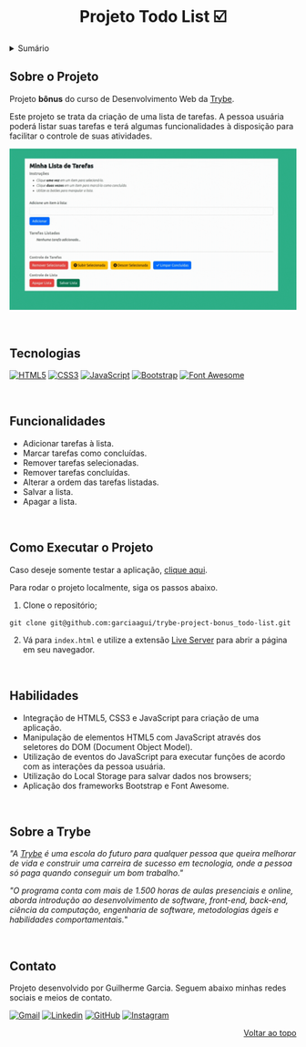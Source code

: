 <a name="readme-top"></a>

<h1 align="center">Projeto Todo List ☑️</h1>

<details>
  <summary>Sumário</summary>
  <ol>
    <li><a href="#sobre-o-projeto">Sobre o Projeto</a></li>
    <li><a href="#tecnologias">Tecnologias</a></li>
    <li><a href="#funcionalidades">Funcionalidades</a></li>
    <li><a href="#como-executar-o-projeto">Como Executar o Projeto</a></li>
    <li><a href="#habilidades">Habilidades</a></li>
    <li><a href="#sobre-a-trybe">Sobre a Trybe</a></li>
    <li><a href="#contato">Contato</a></li>
  </ol>
</details>

## Sobre o Projeto
Projeto **bônus** do curso de Desenvolvimento Web da [Trybe](https://www.betrybe.com/).

Este projeto se trata da criação de uma lista de tarefas. A pessoa usuária poderá listar suas tarefas e terá algumas funcionalidades à disposição para facilitar o controle de suas atividades.

[![Project Todo List][project-demo]](https://garciaagui.github.io/trybe-project-bonus_todo-list/)

<br/>

## Tecnologias
[![HTML5][html5-badge]][html5-url] [![CSS3][css3-badge]][css3-url] [![JavaScript][javascript-badge]][javascript-url] [![Bootstrap][bootstrap-badge]][bootstrap-url] [![Font Awesome][fontawesome-badge]][fontawesome-url]

<br/>

## Funcionalidades
<ul>
  <li>Adicionar tarefas à lista.</li>
  <li>Marcar tarefas como concluídas.</li>
  <li>Remover tarefas selecionadas.</li>
  <li>Remover tarefas concluídas.</li>
  <li>Alterar a ordem das tarefas listadas.</li>
  <li>Salvar a lista.</li>
  <li>Apagar a lista.</li>
</ul>

<br/>

## Como Executar o Projeto
Caso deseje somente testar a aplicação, [clique aqui](https://garciaagui.github.io/trybe-project-bonus_todo-list/).

Para rodar o projeto localmente, siga os passos abaixo.

1. Clone o repositório;
```
git clone git@github.com:garciaagui/trybe-project-bonus_todo-list.git
```
2. Vá para `index.html` e utilize a extensão [Live Server](https://marketplace.visualstudio.com/items?itemName=ritwickdey.LiveServer) para abrir a página em seu navegador.

<br/>

## Habilidades
<ul>
  <li>Integração de HTML5, CSS3 e JavaScript para criação de uma aplicação.</li>
  <li>Manipulação de elementos HTML5 com JavaScript através dos seletores do DOM (Document Object Model).</li>
  <li>Utilização de eventos do JavaScript para executar funções de acordo com as interações da pessoa usuária.</li>
  <li>Utilização do Local Storage para salvar dados nos browsers;</li>
  <li>Aplicação dos frameworks Bootstrap e Font Awesome.</li>
</ul>

<br/>

## Sobre a Trybe
_"A [Trybe](https://www.betrybe.com/) é uma escola do futuro para qualquer pessoa que queira melhorar de vida e construir uma carreira de sucesso em tecnologia, onde a pessoa só paga quando conseguir um bom trabalho."_

_"O programa conta com mais de 1.500 horas de aulas presenciais e online, aborda introdução ao desenvolvimento de software, front-end, back-end, ciência da computação, engenharia de software, metodologias ágeis e habilidades comportamentais._"

<br/>

## Contato
Projeto desenvolvido por Guilherme Garcia. Seguem abaixo minhas redes sociais e meios de contato.

[![Gmail][gmail-badge]][gmail-url] [![Linkedin][linkedin-badge]][linkedin-url] [![GitHub][github-badge]][github-url] [![Instagram][instagram-badge]][instagram-url]

<p align="right"><a href="#readme-top">Voltar ao topo</a></p>

<!-- MARKDOWN LINKS & IMAGES -->
[project-demo]: /project-demo.gif
[html5-url]: https://developer.mozilla.org/en-US/docs/Web/HTML
[html5-badge]: https://img.shields.io/badge/HTML5-E34F26?style=for-the-badge&logo=html5&logoColor=white
[css3-url]: https://developer.mozilla.org/en-US/docs/Web/CSS
[css3-badge]: https://img.shields.io/badge/CSS3-1572B6?style=for-the-badge&logo=css3&logoColor=white
[javascript-url]: https://developer.mozilla.org/en-US/docs/Web/JavaScript
[javascript-badge]: https://img.shields.io/badge/JavaScript-323330?style=for-the-badge&logo=javascript&logoColor=F7DF1E
[bootstrap-url]: https://getbootstrap.com/
[bootstrap-badge]: https://img.shields.io/badge/Bootstrap-563D7C?style=for-the-badge&logo=bootstrap&logoColor=white
[fontawesome-url]: https://fontawesome.com/
[fontawesome-badge]: https://img.shields.io/badge/Font_Awesome-339AF0?style=for-the-badge&logo=fontawesome&logoColor=white
[gmail-badge]: https://img.shields.io/badge/Gmail-D14836?style=for-the-badge&logo=gmail&logoColor=white
[gmail-url]: mailto:garciaguig@gmail.com
[linkedin-badge]: https://img.shields.io/badge/LinkedIn-0077B5?style=for-the-badge&logo=linkedin&logoColor=white
[linkedin-url]: https://www.linkedin.com/in/garciaagui/
[github-badge]: https://img.shields.io/badge/GitHub-100000?style=for-the-badge&logo=github&logoColor=white
[github-url]: https://github.com/garciaagui
[instagram-badge]: https://img.shields.io/badge/Instagram-E4405F?style=for-the-badge&logo=instagram&logoColor=white
[instagram-url]: https://www.instagram.com/garciaagui/